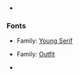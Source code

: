 -

### Fonts

- Family: [Young Serif](https://fonts.google.com/specimen/Young+Serif)

- Family: [Outfit](https://fonts.google.com/specimen/Outfit)
-
